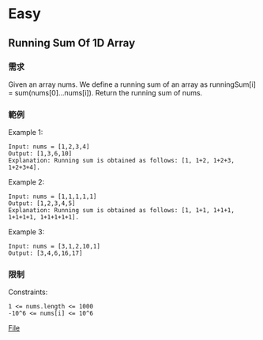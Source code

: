 # Easy
## Running Sum Of 1D Array
### 需求
Given an array nums. We define a running sum of an array as runningSum[i] = sum(nums[0]…nums[i]).
Return the running sum of nums.
### 範例
Example 1:
```
Input: nums = [1,2,3,4]
Output: [1,3,6,10]
Explanation: Running sum is obtained as follows: [1, 1+2, 1+2+3, 1+2+3+4].
```
Example 2:
```
Input: nums = [1,1,1,1,1]
Output: [1,2,3,4,5]
Explanation: Running sum is obtained as follows: [1, 1+1, 1+1+1, 1+1+1+1, 1+1+1+1+1].
```
Example 3:
```
Input: nums = [3,1,2,10,1]
Output: [3,4,6,16,17]
```
### 限制
Constraints:
```
1 <= nums.length <= 1000
-10^6 <= nums[i] <= 10^6
```
[File](/src/main/java/easy/RunningSumOfArray.java)